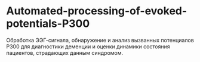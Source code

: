 # Automated-processing-of-evoked-potentials-P300
Обработка ЭЭГ-сигнала, обнаружение и анализ вызванных потенциалов P300 для диагностики деменции и оценки динамики состояния пациентов, страдающих данным синдромом.
